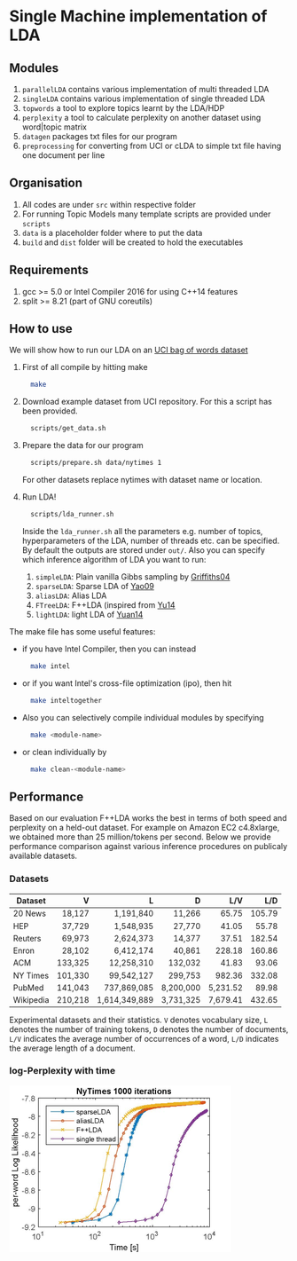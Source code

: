 # Single Machine implementation of LDA

## Modules
1. `parallelLDA` contains various implementation of multi threaded LDA
2. `singleLDA` contains various implementation of single threaded LDA
3. `topwords` a tool to explore topics learnt by the LDA/HDP
4. `perplexity` a tool to calculate perplexity on another dataset using word|topic matrix
5. `datagen` packages txt files for our program
6. `preprocessing` for converting from UCI or cLDA to simple txt file having one document per line


## Organisation
1. All codes are under `src` within respective folder
2. For running Topic Models many template scripts are provided under `scripts`
3. `data` is a placeholder folder where to put the data
4. `build` and `dist` folder will be created to hold the executables


## Requirements
1. gcc >= 5.0 or Intel Compiler 2016 for using C++14 features
2. split >= 8.21 (part of GNU coreutils)

## How to use
We will show how to run our LDA on an [UCI bag of words dataset](https://archive.ics.uci.edu/ml/datasets/Bag+of+Words)

1. First of all compile by hitting make

   ```bash
     make
   ```

2. Download example dataset from UCI repository. For this a script has been provided.

   ```bash
     scripts/get_data.sh
   ```

3. Prepare the data for our program

   ```bash
     scripts/prepare.sh data/nytimes 1
   ```

   For other datasets replace nytimes with dataset name or location.

4. Run LDA!

   ```bash
     scripts/lda_runner.sh
   ```

   Inside the `lda_runner.sh` all the parameters e.g. number of topics, hyperparameters of the LDA, number of threads etc. can be specified. By default the outputs are stored under `out/`. Also you can specify which inference algorithm of LDA you want to run:
   1. `simpleLDA`: Plain vanilla Gibbs sampling by [Griffiths04](http://www.pnas.org/content/101/suppl_1/5228.abstract)
   2. `sparseLDA`: Sparse LDA of [Yao09](http://dl.acm.org/citation.cfm?id=1557121)
   3. `aliasLDA`: Alias LDA
   4. `FTreeLDA`: F++LDA (inspired from [Yu14](http://arxiv.org/abs/1412.4986)
   5. `lightLDA`: light LDA of [Yuan14](http://arxiv.org/abs/1412.1576)

The make file has some useful features:

- if you have Intel Compiler, then you can instead

   ```bash
     make intel
   ```

- or if you want Intel's cross-file optimization (ipo), then hit
   
   ```bash
     make inteltogether
   ```

- Also you can selectively compile individual modules by specifying

   ```bash
     make <module-name>
   ```

- or clean individually by

   ```bash
     make clean-<module-name>
   ```

## Performance
Based on our evaluation F++LDA works the best in terms of both speed and perplexity on a held-out dataset. For example on Amazon EC2 c4.8xlarge, we obtained more than 25 million/tokens per second. Below we provide performance comparison against various inference procedures on publicaly available datasets.

### Datasets

|  Dataset     |  V        |  L              |  D           |  L/V      |  L/D      |
| ------------ | --------: | --------------: | -----------: | --------: | --------: |
|  20 News     |  18,127   |  1,191,840	   |	11,266	   |	65.75    |  105.79   |
|  HEP         |  37,729	|	1,548,935	   |	27,770	   |	41.05	   |	55.78 	|
|  Reuters     |	69,973   |	2,624,373      |	14,377	   |	37.51	   |	182.54 	|
|  Enron       |	28,102	|	6,412,174      |	40,861	   |	228.18   |	160.86   |
|  ACM         |	133,325  |  12,258,310     |	132,032	   |	41.83    |  93.06    |
|  NY Times    |  101,330  |  99,542,127     |  299,753     |  982.36   |  332.08   |
|  PubMed      |  141,043  |  737,869,085    |  8,200,000   |  5,231.52	|	89.98    |
|  Wikipedia   |	210,218  |  1,614,349,889  |  3,731,325   |  7,679.41	|	432.65 	|

   Experimental datasets and their statistics. `V` denotes vocabulary size, `L` denotes the number of training tokens, `D` denotes
   the number of documents, `L/V` indicates the average number of occurrences of a word, `L/D` indicates the average length of a
   document.
  
### log-Perplexity with time

<img src=https://raw.githubusercontent.com/dmlc/experimental-lda/master/nytimes_llh_v_time.jpg width=400/>
